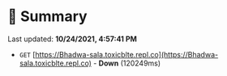 # 📖 Summary
Last updated: **10/24/2021, 4:57:41 PM**

- `GET` [https://Bhadwa-sala.toxicblte.repl.co](https://Bhadwa-sala.toxicblte.repl.co) - **Down** (120249ms)
